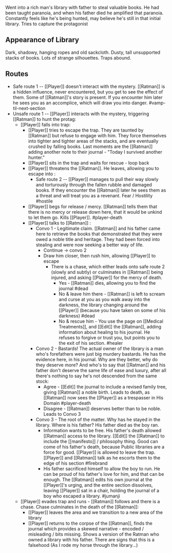 Went into a rich man's library with father to steal valuable books. He had been taught paranoia, and when his father died he amplified that paranoia. Constantly feels like he's being hunted, may believe he's still in that initial library. Tries to capture the protagonist

## Appearance of Library

Dark, shadowy, hanging ropes and old sackcloth. Dusty, tall unsupported stacks of books. Lots of strange silhouettes. Traps abound.  

## Routes
 - Safe route 1 -- [[Player]] doesn't interact with the mystery. [[Ratman]] is a hidden influence, never encountered, but you get to see the effect of them. Some of [[Ratman]]'s story is present. If you encounter him later he sees you as an accomplice, which will draw you into danger. #vamp-til-next-section
 - Unsafe route 1 -- [[Player]] interacts with the mystery, triggering [[Ratman]] to hunt the protag:
	 - [[Player]] falls into trap:
		 - [[Player]] tries to escape the trap. They are taunted by [[Ratman]] but refuse to engage with him. They force themselves into tighter and tighter areas of the stacks, and are eventually crushed by falling books. Last moments are the [[Ratman]] adding another note to their journal - "Today I survived another hunter."
		 - [[Player]] sits in the trap and waits for rescue - loop back
		 - [[Player]] threatens the [[Ratman]]. He leaves, allowing you to escape into :
			 - Safe route 2 -- [[Player]] manages to pull their way slowly and torturously through the fallen rubble and damaged books. If they encounter the [[Ratman]] later he sees them as a threat and will treat you as a revenant. Fear / Hostility #hostile
		 - [[Player]] begs for release / mercy. [[Ratman]] tells them that there is no mercy or release down here, that it would be unkind to let them go. Kills [[Player]]. #player-death 
		 - [[Player]] talks to [[Ratman]] :
			 - Convo 1 - Legitimate claim. [[Ratman]] and his father came here to retrieve the books that demonstrated that they were owed a noble title and heritage. They had been forced into stealing and were now seeking a better way of life. 
				 - Continue -> convo 2
				 - Draw him closer, then rush him, allowing [[Player]] to escape
					 - There is a chase, which either leads onto safe route 2 (slowly and subtly) or culminates in [[Ratman]] being injured, and asking [[Player]] for the mercy of death. 
						 - Yes - [[Ratman]] dies, allowing you to find the journal #dead
						 - No & leave him there - [[Ratman]] is left to scream and curse at you as you walk away into the darkness, the library changing around the [[Player]] (because you have taken on some of his darkness) #dead
						 - No & rescue him - You use the page on [[Medical Treatments]], and [[Edit]] the [[Ratman]], adding information about healing to his journal. He refuses to forgive or trust you, but points you to the exit of his section. #healer 
			 - Convo 2 - Bastards! The actual owner of the library is a man who's forefathers were just big murdery bastards. He has the evidence here, in his journal. Why are they better, why do they deserve more? And who's to say that [[Ratman]] and his father don't deserve the same life of ease and luxury, after all there's nothing to say he's not descended from the same stock:
				 - Agree - [[Edit]] the journal to include a revised family tree, giving [[Ratman]] a noble birth. Leads to death, as [[Ratman]] now sees the [[Player]] as a trespasser in His Domain #player-death
				 - Disagree - [[Ratman]] deserves better than to be noble. Leads to Convo 3
			 - Convo 3 - The root of the matter. Why has he stayed in the library. Where is his father? His father died as the boy ran.  
				 - Information wants to be free. His father's death allowed [[Ratman]] access to the library. [[Edit]] the [[Ratman]] to include the [[manifesto]] / philosophy thing. Good can come of his father's death, because Public libraries are a force for good. [[Player]] is allowed to leave the trap. [[Player]] and [[Ratman]] talk as he escorts them to the edge of his section #firebrand
				 - His father sacrificed himself to allow the boy to run. He can be proud of his father's love for him, and that can be enough. The [[Ratman]] edits his own journal at the [[Player]]'s urging, and the entire section dissolves, leaving [[Player]] sat in a chair, holding the journal of a boy who escaped a library. #jumanji
	 - [[Player]] evades trap and runs - [[Ratman]] follows and there is a chase. Chase culminates in the death of the [[Ratman]]:
		 - [[Player]] leaves the area and we transition to a new area of the library
		 - [[Player]] returns to the corpse of the [[Ratman]], finds the journal which provides a skewed narrative - encoded / misleading / bits missing. Shows a version of the Ratman who owned a library with his father. There are signs that this is a falsehood (As I rode my horse through the library...)